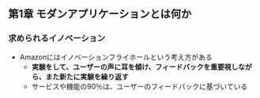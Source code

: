 ## 第1章 モダンアプリケーションとは何か
### 求められるイノベーション
- Amazonにはイノベーションフライホールという考え方がある
	- **実験をして、ユーザーの声に耳を傾け、フィードバックを重要視しながら、また新たに実験を繰り返す**
	- サービスや機能の90％は、ユーザーのフィードバックに基づいている